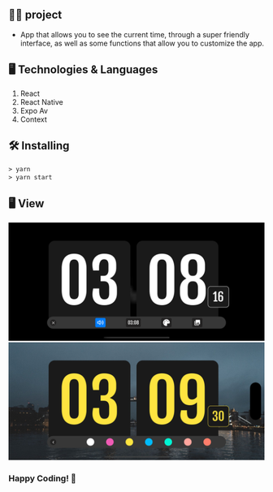 ## 👩‍💻 project

- App that allows you to see the current time, through a super friendly interface, as well as some functions that allow you to customize the app.

## 🖥 Technologies & Languages

1. React
2. React Native
3. Expo Av
4. Context

## 🛠 Installing

```
> yarn 
> yarn start
```

## 🖥  View
![plot](./assets/docs/main-screen.png)
![plot](./assets//docs/color-panel.png)


### Happy Coding! 🚀